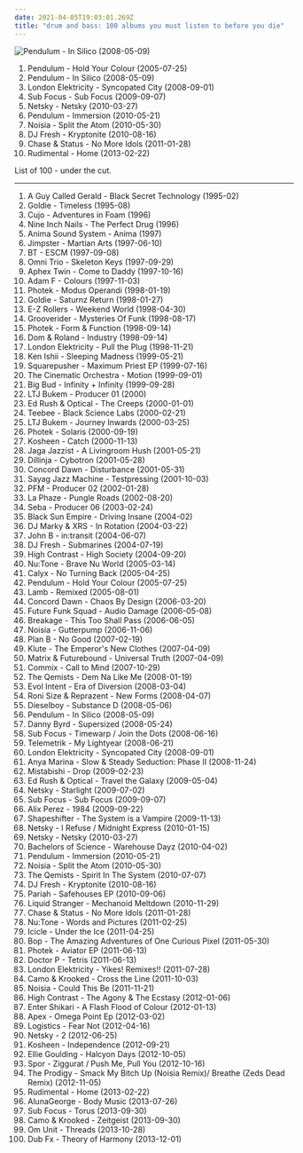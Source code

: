 ```yaml
---
date: 2021-04-05T19:03:01.269Z
title: "drum and bass: 100 albums you must listen to before you die"
---
```

![Pendulum - In Silico (2008-05-09)](http://coverartarchive.org/release/5bd2390a-f956-495c-9a29-7a28f2c02e2c/20183295540-500.jpg "Pendulum - In Silico (2008-05-09)")
<ol class="albums">
<li data-cover="http://coverartarchive.org/release/c3a51884-29cf-4d8a-905d-00f44ab120e4/12286804843-500.jpg" data-tags="drum and bass" role="button">Pendulum - Hold Your Colour (2005-07-25)</li>
<li data-cover="http://coverartarchive.org/release/5bd2390a-f956-495c-9a29-7a28f2c02e2c/20183295540-500.jpg" data-tags="drum and bass" role="button">Pendulum - In Silico (2008-05-09)</li>
<li data-cover="http://coverartarchive.org/release/5bf72d24-7ae4-45a0-82df-213485d6a68c/5504084776-500.jpg" data-tags="drum and bass, liquid funk" role="button">London Elektricity - Syncopated City (2008-09-01)</li>
<li data-cover="http://coverartarchive.org/release/1a19f098-db74-4766-83e8-8c5b50e09b8f/28954779358-500.jpg" data-tags="drum and bass" role="button">Sub Focus - Sub Focus (2009-09-07)</li>
<li data-cover="https://via.placeholder.com/450" data-tags="drum and bass" role="button">Netsky - Netsky (2010-03-27)</li>
<li data-cover="http://coverartarchive.org/release/c87c4638-53b0-4bd4-9600-120a819b652f/23249753032-500.jpg" data-tags="drum and bass" role="button">Pendulum - Immersion (2010-05-21)</li>
<li data-cover="http://coverartarchive.org/release/e82d5c86-9c18-4842-9cc9-8e348ad3df6c/1214392676-500.jpg" data-tags="drum and bass, dubstep" role="button">Noisia - Split the Atom (2010-05-30)</li>
<li data-cover="http://coverartarchive.org/release/9620c8cd-3858-4d62-9245-a7083601cfcd/20420006931-500.jpg" data-tags="drum and bass, dubstep" role="button">DJ Fresh - Kryptonite (2010-08-16)</li>
<li data-cover="https://img.discogs.com/sVNmw-zFlPY39DEorIjqZUTJpDY=/fit-in/500x297/filters:strip_icc():format(jpeg):mode_rgb():quality(90)/discogs-images/R-2713155-1297691471.jpeg.jpg" data-tags="drum and bass" role="button">Chase & Status - No More Idols (2011-01-28)</li>
<li data-cover="http://coverartarchive.org/release/ec6d908f-cf79-4225-a20f-7796ad248661/8830440426-500.jpg" data-tags="drum and bass" role="button">Rudimental - Home (2013-02-22)</li>
</ol>
List of 100 - under the cut.
<!-- more -->

_________________

<ol class="albums">
<li data-cover="http://coverartarchive.org/release/d5589cf4-e396-4c79-9a27-9f020e39e363/1876766260-500.jpg" data-tags="drum and bass, 90s" role="button">
A Guy Called Gerald - Black Secret Technology (1995-02)
</li>
<li data-cover="http://coverartarchive.org/release/d7b14a96-778a-4d67-b561-567d92bd4720/9743055384-500.jpg" data-tags="drum and bass" role="button">
Goldie - Timeless (1995-08)
</li>
<li data-cover="http://coverartarchive.org/release/21a3ea58-66a7-3cec-b169-087ceb75ad0f/7923741865-500.jpg" data-tags="electronic, acid jazz" role="button">
Cujo - Adventures in Foam (1996)
</li>
<li data-cover="http://coverartarchive.org/release/3f2839ae-170e-4351-9847-446ca5ce73d6/13453155769-500.jpg" data-tags="industrial, industrial rock" role="button">
Nine Inch Nails - The Perfect Drug (1996)
</li>
<li data-cover="http://coverartarchive.org/release/62cb3656-fafc-47ea-a86c-5bceb579cdd0/2505288273-500.jpg" data-tags="trip-hop, dub, drum and bass" role="button">
Anima Sound System - Anima (1997)
</li>
<li data-cover="https://via.placeholder.com/450" data-tags="nu jazz, chillout, downtempo, lo-fi, lounge, drum and bass, future jazz, uutta jazzia, acid lounge, lounge groove, downtempo groove, serve chilled, electro lounge, jazzy flavoured, downtempo influences, nice nite, city lounge, my-love, downtempo lounge, acoustic groove, chillout downtempo, lounge downtempo, jazz-trip, alternative lounge, lounge chill, brazilicious, lounge-tech, groove lounge, electronic lounge jazz, lounge electronic, lounge uptempo, my lounge room, ouahhhhh, tropcool, lounge vibe, chillounge1, chill chill, jazzy vibes, lounge at home two, lounge at home tres, chillair, 1st vine, awesome downtempo, epic lounge, served chilled, 1st vine acid, acid jazz vibe, chilllounge1, nu jazz vibe, nu-jazz vibe, nujazz vibe, uuta jazzia, uutta jazziz, down-tempo vibe, downtempo vibe, future jazz vibe, jazzy down tempo vibe, jazzy down-tempo vibe, jazzy downtempo vibe, jazzy trip, lounge jazz vibe" role="button">
Jimpster - Martian Arts (1997-06-10)
</li>
<li data-cover="http://coverartarchive.org/release/f8b4438b-425c-4698-a5d4-b5d939165e2c/6952657222-500.jpg" data-tags="trance" role="button">
BT - ESCM (1997-09-08)
</li>
<li data-cover="http://coverartarchive.org/release/53ff6c25-513e-40fc-9581-a5b965c9b948/10788598950-500.jpg" data-tags="ambient, drum and bass, atmospheric drum and bass, silver, omni trio, dr4mnk00l, drum 'n' bass, skeleton keys, barturismooth" role="button">
Omni Trio - Skeleton Keys (1997-09-29)
</li>
<li data-cover="http://coverartarchive.org/release/32ad4a8c-cd44-3637-ac39-3479d7be8fb2/19702223299-500.jpg" data-tags="electronic, idm" role="button">
Aphex Twin - Come to Daddy (1997-10-16)
</li>
<li data-cover="http://coverartarchive.org/release/44748048-cd7f-42c4-9609-f51ae62a0b4d/5727886764-500.jpg" data-tags="drum and bass" role="button">
Adam F - Colours (1997-11-03)
</li>
<li data-cover="https://via.placeholder.com/450" data-tags="drum and bass" role="button">
Photek - Modus Operandi (1998-01-19)
</li>
<li data-cover="http://coverartarchive.org/release/bd50be04-ab08-4468-b1a9-93fb05364bda/2610470476-500.jpg" data-tags="electronic, drum and bass, ffrr" role="button">
Goldie - Saturnz Return (1998-01-27)
</li>
<li data-cover="https://img.discogs.com/r0MAYDoaan_hffzZ76tmNjZ_ZKU=/fit-in/600x618/filters:strip_icc():format(jpeg):mode_rgb():quality(90)/discogs-images/R-6171991-1413022424-8603.jpeg.jpg" data-tags="drum and bass, ez rollers, jazzstep" role="button">
E-Z Rollers - Weekend World (1998-04-30)
</li>
<li data-cover="http://coverartarchive.org/release/db7667f1-d9bf-4387-835a-a5ea8427dc38/5129392290-500.jpg" data-tags="drum and bass" role="button">
Grooverider - Mysteries Of Funk (1998-08-17)
</li>
<li data-cover="http://coverartarchive.org/release/a92579e5-be21-39ad-a9b1-91145b095a1b/6777440080-500.jpg" data-tags="drum and bass" role="button">
Photek - Form & Function (1998-09-14)
</li>
<li data-cover="http://coverartarchive.org/release/9506bb13-5ef1-42c9-bd53-f6c9387638c8/5432646404-500.jpg" data-tags="drum and bass, techstep" role="button">
Dom & Roland - Industry (1998-09-14)
</li>
<li data-cover="https://img.discogs.com/qb6vOC-9zKB7qdTLUMTHSiczoUE=/fit-in/600x595/filters:strip_icc():format(jpeg):mode_rgb():quality(90)/discogs-images/R-13995-1570127612-1951.jpeg.jpg" data-tags="drum and bass" role="button">
London Elektricity - Pull the Plug (1998-11-21)
</li>
<li data-cover="https://img.discogs.com/nT2qlYIJkGnhyC0550tMsWueYzs=/fit-in/599x586/filters:strip_icc():format(jpeg):mode_rgb():quality(90)/discogs-images/R-45168-1168890703.jpeg.jpg" data-tags="australian, techno, new zealand, drum and bass, breaks, breakbeat, cantonese, european, belgisch, nihongo, zomba records, creative vibes,  all the cds i own and have yet to hear, r & s records, smej associated records" role="button">
Ken Ishii - Sleeping Madness (1999-05-21)
</li>
<li data-cover="https://img.discogs.com/UmriyQX4rK5vKFjB6lcuqREKjno=/fit-in/600x600/filters:strip_icc():format(jpeg):mode_rgb():quality(90)/discogs-images/R-3597970-1336819394-4864.jpeg.jpg" data-tags="electronic, uk, dance, warp, 90s, drum and bass, acid, acid house, essex, space age, 2 s34rch, musique concrète, chelmsford, concrete music, mp, south east, sheffield allsorts, home counties, squerpusher" role="button">
Squarepusher - Maximum Priest EP (1999-07-16)
</li>
<li data-cover="http://coverartarchive.org/release/a93421ab-50ba-3511-b0c4-1c2f1888cbd6/23414863063-500.jpg" data-tags="jazz, ninja tune, downtempo" role="button">
The Cinematic Orchestra - Motion (1999-09-01)
</li>
<li data-cover="http://coverartarchive.org/release/70429e84-afed-4574-af81-58a1664230e0/24371104586-500.jpg" data-tags="drum and bass" role="button">
Big Bud - Infinity + Infinity (1999-09-28)
</li>
<li data-cover="http://coverartarchive.org/release/6f29b8de-e444-40f5-b5ac-fce6e0c64c54/3798901070-500.jpg" data-tags="drum and bass" role="button">
LTJ Bukem - Producer 01 (2000)
</li>
<li data-cover="http://coverartarchive.org/release/7f72e2e8-1281-42f9-ac1b-2fff3289f385/4717913709-500.jpg" data-tags="drum and bass" role="button">
Ed Rush & Optical - The Creeps (2000-01-01)
</li>
<li data-cover="http://coverartarchive.org/release/912d3b86-6650-4fc4-bef5-4a602267a09a/24352625273-500.jpg" data-tags="drum and bass" role="button">
Teebee - Black Science Labs (2000-02-21)
</li>
<li data-cover="http://coverartarchive.org/release/9f06bab4-9d6a-4e6b-a9ef-d40d4f708602/3516537096-500.jpg" data-tags="downtempo, drum and bass, dnb, drum n bass, drum'n'bass" role="button">
LTJ Bukem - Journey Inwards (2000-03-25)
</li>
<li data-cover="http://coverartarchive.org/release/55dcce25-e3ee-49d3-9cba-7089783be547/8524138622-500.jpg" data-tags="electronic, drum and bass, techno" role="button">
Photek - Solaris (2000-09-19)
</li>
<li data-cover="http://coverartarchive.org/release/a91f1ec8-2b0d-4102-a2e9-264f2a737bd1/22464189653-500.jpg" data-tags="trance, electro, drum and bass, progressive house" role="button">
Kosheen - Catch (2000-11-13)
</li>
<li data-cover="https://img.discogs.com/ogQUwoOas8jPx7n8UFd0C56zMkw=/fit-in/550x521/filters:strip_icc():format(jpeg):mode_rgb():quality(90)/discogs-images/R-6852765-1428604389-3025.jpeg.jpg" data-tags="jazz, ninja tune" role="button">
Jaga Jazzist - A Livingroom Hush (2001-05-21)
</li>
<li data-cover="http://coverartarchive.org/release/9904a2d2-457b-4b8d-90a0-d3c27084cb24/6177755320-500.jpg" data-tags="drum and bass" role="button">
Dillinja - Cybotron (2001-05-28)
</li>
<li data-cover="http://coverartarchive.org/release/51539244-3f8f-4aaa-93ef-210a78a12610/8588410239-500.jpg" data-tags="drum and bass" role="button">
Concord Dawn - Disturbance (2001-05-31)
</li>
<li data-cover="http://coverartarchive.org/release/211621d1-6e83-4c7b-aaaf-638a6c4e92df/2108529035-500.jpg" data-tags="electronic, jazz, drum and bass, electro jazz, to discover" role="button">
Sayag Jazz Machine - Testpressing (2001-10-03)
</li>
<li data-cover="http://coverartarchive.org/release/545e7c16-c711-4f0f-aa25-2c836850a040/25603629614-500.jpg" data-tags="electronica, idm, drum and bass, atmospheric drum and bass" role="button">
PFM - Producer 02 (2002-01-28)
</li>
<li data-cover="https://img.discogs.com/U1s5azevK9vfkgI8iIIpWh2s-0I=/fit-in/450x450/filters:strip_icc():format(jpeg):mode_rgb():quality(90)/discogs-images/R-403780-1385544607-2006.jpeg.jpg" data-tags="french, indie, dub, electro, drum and bass" role="button">
La Phaze - Pungle Roads (2002-08-20)
</li>
<li data-cover="http://coverartarchive.org/release/9ac17266-d341-4ea8-a17b-e3846dafa4a6/22951670337-500.jpg" data-tags="atmospheric, drum and bass, atmospheric drum and bass" role="button">
Seba - Producer 06 (2003-02-24)
</li>
<li data-cover="http://coverartarchive.org/release/03c2c856-23f1-4d33-9170-00bd5e3e926a/8005863871-500.jpg" data-tags="drum and bass" role="button">
Black Sun Empire - Driving Insane (2004-02)
</li>
<li data-cover="http://coverartarchive.org/release/2c63ebc6-85f2-4081-a009-e86524d885b3/6169195300-500.jpg" data-tags="drum and bass" role="button">
DJ Marky & XRS - In Rotation (2004-03-22)
</li>
<li data-cover="https://img.discogs.com/1uwFo2VATrOpEWoZSvw9qnXGci0=/fit-in/600x600/filters:strip_icc():format(jpeg):mode_rgb():quality(90)/discogs-images/R-7910019-1593008325-2336.jpeg.jpg" data-tags="drum and bass" role="button">
John B - in:transit (2004-06-07)
</li>
<li data-cover="https://via.placeholder.com/450" data-tags="drum and bass, drum n bass, dnb, dj fresh" role="button">
DJ Fresh - Submarines (2004-07-19)
</li>
<li data-cover="https://img.discogs.com/cfc9e7fd50d7c9c08931869b95f6849a01d0635d/images/spacer.gif" data-tags="drum and bass" role="button">
High Contrast - High Society (2004-09-20)
</li>
<li data-cover="http://coverartarchive.org/release/97d10aaa-614d-474a-9786-17373f890c04/852736347-500.jpg" data-tags="drum and bass" role="button">
Nu:Tone - Brave Nu World (2005-03-14)
</li>
<li data-cover="http://coverartarchive.org/release/c7341c21-e3f5-445c-a3a6-4e0302cf2613/8041602641-500.jpg" data-tags="electronic, drum and bass, neurofunk" role="button">
Calyx - No Turning Back (2005-04-25)
</li>
<li data-cover="http://coverartarchive.org/release/c3a51884-29cf-4d8a-905d-00f44ab120e4/12286804843-500.jpg" data-tags="drum and bass" role="button">
Pendulum - Hold Your Colour (2005-07-25)
</li>
<li data-cover="http://coverartarchive.org/release/b7e47949-79cc-46e1-9daf-60e7851dc02e/2722771688-500.jpg" data-tags="drum and bass" role="button">
Lamb - Remixed (2005-08-01)
</li>
<li data-cover="http://coverartarchive.org/release/286bdf9d-1ac2-42d8-81df-fca1294d872d/8093323416-500.jpg" data-tags="drum and bass" role="button">
Concord Dawn - Chaos By Design (2006-03-20)
</li>
<li data-cover="http://coverartarchive.org/release/a292d675-5e37-491c-8e76-15f8c1f0570b/9853899226-500.jpg" data-tags="british, drum and bass, breakbeat" role="button">
Future Funk Squad - Audio Damage (2006-05-08)
</li>
<li data-cover="https://via.placeholder.com/450" data-tags="drum and bass" role="button">
Breakage - This Too Shall Pass (2006-06-05)
</li>
<li data-cover="http://coverartarchive.org/release/e057d89e-468f-4603-9b02-a24ded44773f/4446114169-500.jpg" data-tags="house, drum and bass, breakbeat" role="button">
Noisia - Gutterpump (2006-11-06)
</li>
<li data-cover="http://coverartarchive.org/release/27006736-8335-4517-b9d1-c86085f1193f/24197430700-500.jpg" data-tags="electronic, drum and bass" role="button">
Plan B - No Good (2007-02-19)
</li>
<li data-cover="https://img.discogs.com/0tIPhogw7d5xuPLG9Ximbd4RkwE=/fit-in/600x595/filters:strip_icc():format(jpeg):mode_rgb():quality(90)/discogs-images/R-1065986-1572158038-6716.jpeg.jpg" data-tags="drum and bass" role="button">
Klute - The Emperor's New Clothes (2007-04-09)
</li>
<li data-cover="http://coverartarchive.org/release/7cb27823-5bae-4fbe-8464-f78e7f585a78/4924168225-500.jpg" data-tags="drum and bass" role="button">
Matrix & Futurebound - Universal Truth (2007-04-09)
</li>
<li data-cover="http://coverartarchive.org/release/013d0da8-2cd5-443a-a092-7c3854e00a8f/12824102929-500.jpg" data-tags="drum and bass" role="button">
Commix - Call to Mind (2007-10-29)
</li>
<li data-cover="https://img.discogs.com/YYQU0kSAywMco4XKSDJWfWXuFK4=/fit-in/288x285/filters:strip_icc():format(jpeg):mode_rgb():quality(90)/discogs-images/R-2678332-1296220137.jpeg.jpg" data-tags="drum and bass" role="button">
The Qemists - Dem Na Like Me (2008-01-19)
</li>
<li data-cover="http://coverartarchive.org/release/b396dbac-1535-4b00-b89c-528d18b1053a/17986286312-500.jpg" data-tags="idm, drum and bass, darkstep" role="button">
Evol Intent - Era of Diversion (2008-03-04)
</li>
<li data-cover="http://coverartarchive.org/release/d56ee13d-4732-40ed-80c8-97a165de7a47/8619097892-500.jpg" data-tags="drum and bass" role="button">
Roni Size & Reprazent - New Forms (2008-04-07)
</li>
<li data-cover="http://coverartarchive.org/release/49e7e657-16c0-4a7b-8a74-2b9e2f4ed1fd/10873406187-500.jpg" data-tags="drum and bass, techstep" role="button">
Dieselboy - Substance D (2008-05-06)
</li>
<li data-cover="http://coverartarchive.org/release/5bd2390a-f956-495c-9a29-7a28f2c02e2c/20183295540-500.jpg" data-tags="drum and bass" role="button">
Pendulum - In Silico (2008-05-09)
</li>
<li data-cover="http://coverartarchive.org/release/1a95373f-bfcd-3660-a175-452cd79651b1/8093714060-500.jpg" data-tags="drum and bass, drum n bass, jungle, drum & bass" role="button">
Danny Byrd - Supersized (2008-05-24)
</li>
<li data-cover="https://via.placeholder.com/450" data-tags="drum and bass" role="button">
Sub Focus - Timewarp / Join the Dots (2008-06-16)
</li>
<li data-cover="http://coverartarchive.org/release/5e30e823-fb1d-49c8-8a06-671363582716/11057205298-500.jpg" data-tags="drum and bass" role="button">
Telemetrik - My Lightyear (2008-06-21)
</li>
<li data-cover="http://coverartarchive.org/release/5bf72d24-7ae4-45a0-82df-213485d6a68c/5504084776-500.jpg" data-tags="drum and bass, liquid funk" role="button">
London Elektricity - Syncopated City (2008-09-01)
</li>
<li data-cover="https://img.discogs.com/1yUYXbMd-1P7YRiS710HOsetOTw=/fit-in/600x567/filters:strip_icc():format(jpeg):mode_rgb():quality(90)/discogs-images/R-2159048-1267195191.jpeg.jpg" data-tags="nu jazz, chillout, electropop, indie, jazz, pop, chill, rock, instrumental, alternative, alternative rock, folk, indie pop, indie rock, female vocalists, downtempo, dub, singer-songwriter, acoustic, fusion, world, post-punk, soft rock, funk, jazz-funk, blues, house, indietronica, lounge, drum and bass, dream pop, american, funky, mellow, nu-jazz, smooth, folktronica, rnb, groovy, female vocalist, rhythm and blues, greys anatomy, neo soul, neo-soul, jazzy hip hop, nu-bluz, nu-bluz funky grooves in the e-lounge, electronic-folk, bay area best, groovelife advocate" role="button">
Anya Marina - Slow & Steady Seduction: Phase II (2008-11-24)
</li>
<li data-cover="http://coverartarchive.org/release/aa1c5fc1-cc8b-4f19-9c8e-fa47d97d77d5/17754393267-500.jpg" data-tags="dubstep, drum and bass" role="button">
Mistabishi - Drop (2009-02-23)
</li>
<li data-cover="http://coverartarchive.org/release/e37a398a-b55e-4ae2-bb30-cc2c2d48d6ff/4720149765-500.jpg" data-tags="drum and bass, neurofunk, dnb, virus" role="button">
Ed Rush & Optical - Travel the Galaxy (2009-05-04)
</li>
<li data-cover="http://coverartarchive.org/release/2eee466e-e3ef-4980-9b49-16a95a46cb53/12660797169-500.jpg" data-tags="drum and bass, drum n bass" role="button">
Netsky - Starlight (2009-07-02)
</li>
<li data-cover="http://coverartarchive.org/release/1a19f098-db74-4766-83e8-8c5b50e09b8f/28954779358-500.jpg" data-tags="drum and bass" role="button">
Sub Focus - Sub Focus (2009-09-07)
</li>
<li data-cover="http://coverartarchive.org/release/6d044f18-a701-432b-81c4-d6abcee197d4/14307903674-500.jpg" data-tags="drum and bass" role="button">
Alix Perez - 1984 (2009-09-22)
</li>
<li data-cover="http://coverartarchive.org/release/3fecffdc-dca2-423a-a6fc-f673e8ea5c83/5698187054-500.jpg" data-tags="drum and bass" role="button">
Shapeshifter - The System is a Vampire (2009-11-13)
</li>
<li data-cover="https://via.placeholder.com/450" data-tags="drum and bass, drum n bass" role="button">
Netsky - I Refuse / Midnight Express (2010-01-15)
</li>
<li data-cover="https://via.placeholder.com/450" data-tags="drum and bass" role="button">
Netsky - Netsky (2010-03-27)
</li>
<li data-cover="https://via.placeholder.com/450" data-tags="atmospheric, drum and bass, drum n bass, liquid, soft" role="button">
Bachelors of Science - Warehouse Dayz (2010-04-02)
</li>
<li data-cover="http://coverartarchive.org/release/c87c4638-53b0-4bd4-9600-120a819b652f/23249753032-500.jpg" data-tags="drum and bass" role="button">
Pendulum - Immersion (2010-05-21)
</li>
<li data-cover="http://coverartarchive.org/release/e82d5c86-9c18-4842-9cc9-8e348ad3df6c/1214392676-500.jpg" data-tags="drum and bass, dubstep" role="button">
Noisia - Split the Atom (2010-05-30)
</li>
<li data-cover="http://coverartarchive.org/release/efaa53a7-4c07-4441-80b1-06f402ec5f7d/3566590122-500.jpg" data-tags="drum and bass" role="button">
The Qemists - Spirit In The System (2010-07-07)
</li>
<li data-cover="http://coverartarchive.org/release/9620c8cd-3858-4d62-9245-a7083601cfcd/20420006931-500.jpg" data-tags="drum and bass, dubstep" role="button">
DJ Fresh - Kryptonite (2010-08-16)
</li>
<li data-cover="https://img.discogs.com/du79Zje4dvNq5YM7nPnKCRIcHwU=/fit-in/333x333/filters:strip_icc():format(jpeg):mode_rgb():quality(90)/discogs-images/R-3428189-1330015421.jpeg.jpg" data-tags="dubstep, drum and bass, atmospheric drum and bass, r&s" role="button">
Pariah - Safehouses EP (2010-09-06)
</li>
<li data-cover="http://coverartarchive.org/release/ba26f16f-9a6a-4c53-94f3-251902072c8e/15290215878-500.jpg" data-tags="dubstep, drum and bass" role="button">
Liquid Stranger - Mechanoid Meltdown (2010-11-29)
</li>
<li data-cover="https://img.discogs.com/sVNmw-zFlPY39DEorIjqZUTJpDY=/fit-in/500x297/filters:strip_icc():format(jpeg):mode_rgb():quality(90)/discogs-images/R-2713155-1297691471.jpeg.jpg" data-tags="drum and bass" role="button">
Chase & Status - No More Idols (2011-01-28)
</li>
<li data-cover="http://coverartarchive.org/release/f2e15ba4-208f-4759-872a-7c291397faa5/20419879201-500.jpg" data-tags="drum and bass" role="button">
Nu:Tone - Words and Pictures (2011-02-25)
</li>
<li data-cover="http://coverartarchive.org/release/52cbecd7-812c-44f1-b1e0-91c04d960930/2477325073-500.jpg" data-tags="dubstep, drum and bass, drum n bass, neurofunk, winter, drum & bass, minimalist, 2011 best albums" role="button">
Icicle - Under the Ice (2011-04-25)
</li>
<li data-cover="https://img.discogs.com/bl3x5WqxR3ypspxmEcj12GoAQO4=/fit-in/600x600/filters:strip_icc():format(jpeg):mode_rgb():quality(90)/discogs-images/R-2911224-1339324288-4865.jpeg.jpg" data-tags="ambient, minimal, glitch, atmospheric, drum and bass, atmospheric drum and bass, minimal drum and bass, microfunk" role="button">
Bop - The Amazing Adventures of One Curious Pixel (2011-05-30)
</li>
<li data-cover="http://coverartarchive.org/release/2835c3bb-c5b3-4c42-b0f8-036f0e21d511/9070210882-500.jpg" data-tags="electronic, dubstep, drum and bass" role="button">
Photek - Aviator EP (2011-06-13)
</li>
<li data-cover="https://img.discogs.com/y4XBgnPfRyJUXneW93sfjJwJt44=/fit-in/600x600/filters:strip_icc():format(jpeg):mode_rgb():quality(90)/discogs-images/R-3354632-1336033311.jpeg.jpg" data-tags="electronic, dubstep, drum and bass, breakbeat, tetris" role="button">
Doctor P - Tetris (2011-06-13)
</li>
<li data-cover="https://img.discogs.com/vRq8hpAhXgLpPVrOYMDtSVYZFpc=/fit-in/600x600/filters:strip_icc():format(jpeg):mode_rgb():quality(90)/discogs-images/R-3017894-1339321163-9376.jpeg.jpg" data-tags="drum and bass, liquid funk" role="button">
London Elektricity - Yikes! Remixes!! (2011-07-28)
</li>
<li data-cover="https://img.discogs.com/1vmLWlVvT2kY2hwNUnQlbG1tUHI=/fit-in/600x600/filters:strip_icc():format(jpeg):mode_rgb():quality(90)/discogs-images/R-3137310-1322328266.jpeg.jpg" data-tags="dubstep, drum and bass, electronic, neurofunk" role="button">
Camo & Krooked - Cross the Line (2011-10-03)
</li>
<li data-cover="http://coverartarchive.org/release/a56f0d90-c910-4e02-b691-b545a9949350/1273499246-500.jpg" data-tags="electronic, drum and bass, neurofunk" role="button">
Noisia - Could This Be (2011-11-21)
</li>
<li data-cover="https://img.discogs.com/miVVKtOXYjaY8CRc0_6yejrPwcY=/fit-in/600x600/filters:strip_icc():format(jpeg):mode_rgb():quality(90)/discogs-images/R-9796918-1486671800-4622.jpeg.jpg" data-tags="dubstep, drum and bass" role="button">
High Contrast - The Agony & The Ecstasy (2012-01-06)
</li>
<li data-cover="https://img.discogs.com/rbBMP4M9Grh7ch-qedABfsJJZgU=/fit-in/600x500/filters:strip_icc():format(jpeg):mode_rgb():quality(90)/discogs-images/R-3365410-1329385926.jpeg.jpg" data-tags="post-hardcore, trancecore, dubstep" role="button">
Enter Shikari - A Flash Flood of Colour (2012-01-13)
</li>
<li data-cover="http://coverartarchive.org/release/c4f3fc13-f943-4bdc-aa07-8e3c203e4460/19858976358-500.jpg" data-tags="drum and bass, drum & bass, 2012 releases, liquid dnb, current favorite albums" role="button">
Apex - Omega Point Ep (2012-03-02)
</li>
<li data-cover="http://coverartarchive.org/release/cc77fd5f-d3e2-4aad-a362-cd1fb22eedc5/15872136315-500.jpg" data-tags="drum and bass" role="button">
Logistics - Fear Not (2012-04-16)
</li>
<li data-cover="http://coverartarchive.org/release/dec7cf1f-8604-4bc4-adda-da4a7f7e8d5a/4394365159-500.jpg" data-tags="drum and bass, liquid funk" role="button">
Netsky - 2 (2012-06-25)
</li>
<li data-cover="http://coverartarchive.org/release/fd1faa20-3446-49ac-b157-9b7db785ee2f/23101941298-500.jpg" data-tags="electronic, trip-hop, drum and bass, female vocal, need to listen, favorite albums 2012" role="button">
Kosheen - Independence (2012-09-21)
</li>
<li data-cover="http://coverartarchive.org/release/98215ea8-f57d-49f6-8a77-cad6957b1181/7519909230-500.jpg" data-tags="electronic, synthpop, pop" role="button">
Ellie Goulding - Halcyon Days (2012-10-05)
</li>
<li data-cover="http://coverartarchive.org/release/247dbc2d-61f2-4525-a292-10ca5456ec4e/18369021401-500.jpg" data-tags="electronic, drum and bass, drum & bass" role="button">
Spor - Ziggurat / Push Me, Pull You (2012-10-16)
</li>
<li data-cover="http://coverartarchive.org/release/bbc2d65a-6221-4095-87e6-4532aa916134/28869505470-500.jpg" data-tags="dubstep, drum and bass" role="button">
The Prodigy - Smack My Bitch Up (Noisia Remix)/ Breathe (Zeds Dead Remix) (2012-11-05)
</li>
<li data-cover="http://coverartarchive.org/release/ec6d908f-cf79-4225-a20f-7796ad248661/8830440426-500.jpg" data-tags="drum and bass" role="button">
Rudimental - Home (2013-02-22)
</li>
<li data-cover="http://coverartarchive.org/release/3473d4a9-a56e-4a31-a6a0-852eab8cd533/5102500960-500.jpg" data-tags="electronic, pop, synthpop, rnb" role="button">
AlunaGeorge - Body Music (2013-07-26)
</li>
<li data-cover="http://coverartarchive.org/release/92bfdde9-ae72-4eae-a0bf-a8b1642f90fc/5327695217-500.jpg" data-tags="drum and bass" role="button">
Sub Focus - Torus (2013-09-30)
</li>
<li data-cover="http://coverartarchive.org/release/b1dbf37e-68fc-4056-b545-d3c6c61baa0a/6218481147-500.jpg" data-tags="drum and bass" role="button">
Camo & Krooked - Zeitgeist (2013-09-30)
</li>
<li data-cover="http://coverartarchive.org/release/accbc866-5913-4aed-aa3c-90968317ae33/10488526966-500.jpg" data-tags="electronic, dubstep, drum and bass" role="button">
Om Unit - Threads (2013-10-28)
</li>
<li data-cover="http://coverartarchive.org/release/5c6efe3a-5799-4845-aed6-4b1ae06658c2/6224713786-500.jpg" data-tags="hip hop, grime, dubstep, drum and bass, uk bass, dub fx, dubfx, pledge, s: drum and bass" role="button">
Dub Fx - Theory of Harmony (2013-12-01)
</li>
</ol>